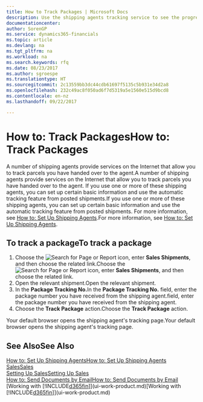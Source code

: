 ```yaml
---
title: How to Track Packages | Microsoft Docs
description: Use the shipping agents tracking service to see the progress of a delivery.
documentationcenter: 
author: SorenGP
ms.service: dynamics365-financials
ms.topic: article
ms.devlang: na
ms.tgt_pltfrm: na
ms.workload: na
ms.search.keywords: rfq
ms.date: 08/23/2017
ms.author: sgroespe
ms.translationtype: HT
ms.sourcegitcommit: 2c13559bb3dc44cdb61697f5135c5b931e34d2a8
ms.openlocfilehash: 232c49ac8f050ad6f7d5319a5e1560e515d9bcd8
ms.contentlocale: en-nz
ms.lasthandoff: 09/22/2017

---
```

# <a name="how-to-track-packages"></a><span data-ttu-id="56bb9-103">How to: Track Packages</span><span class="sxs-lookup"><span data-stu-id="56bb9-103">How to: Track Packages</span></span>
<span data-ttu-id="56bb9-104">A number of shipping agents provide services on the Internet that allow you to track parcels you have handed over to the agent.</span><span class="sxs-lookup"><span data-stu-id="56bb9-104">A number of shipping agents provide services on the Internet that allow you to track parcels you have handed over to the agent.</span></span> <span data-ttu-id="56bb9-105">If you use one or more of these shipping agents, you can set up certain basic information and use the automatic tracking feature from posted shipments.</span><span class="sxs-lookup"><span data-stu-id="56bb9-105">If you use one or more of these shipping agents, you can set up certain basic information and use the automatic tracking feature from posted shipments.</span></span> <span data-ttu-id="56bb9-106">For more information, see [How to: Set Up Shipping Agents](sales-how-to-set-up-shipping-agents.md).</span><span class="sxs-lookup"><span data-stu-id="56bb9-106">For more information, see [How to: Set Up Shipping Agents](sales-how-to-set-up-shipping-agents.md).</span></span>

## <a name="to-track-a-package"></a><span data-ttu-id="56bb9-107">To track a package</span><span class="sxs-lookup"><span data-stu-id="56bb9-107">To track a package</span></span>
1. <span data-ttu-id="56bb9-108">Choose the ![Search for Page or Report](media/ui-search/search_small.png "Search for Page or Report icon") icon, enter **Sales Shipments**, and then choose the related link.</span><span class="sxs-lookup"><span data-stu-id="56bb9-108">Choose the ![Search for Page or Report](media/ui-search/search_small.png "Search for Page or Report icon") icon, enter **Sales Shipments**, and then choose the related link.</span></span>
2. <span data-ttu-id="56bb9-109">Open the relevant shipment.</span><span class="sxs-lookup"><span data-stu-id="56bb9-109">Open the relevant shipment.</span></span>
3. <span data-ttu-id="56bb9-110">In the **Package Tracking No.**</span><span class="sxs-lookup"><span data-stu-id="56bb9-110">In the **Package Tracking No.**</span></span> <span data-ttu-id="56bb9-111">field, enter the package number you have received from the shipping agent.</span><span class="sxs-lookup"><span data-stu-id="56bb9-111">field, enter the package number you have received from the shipping agent.</span></span>
4. <span data-ttu-id="56bb9-112">Choose the **Track Package** action.</span><span class="sxs-lookup"><span data-stu-id="56bb9-112">Choose the **Track Package** action.</span></span>

<span data-ttu-id="56bb9-113">Your default browser opens the shipping agent's tracking page.</span><span class="sxs-lookup"><span data-stu-id="56bb9-113">Your default browser opens the shipping agent's tracking page.</span></span>

## <a name="see-also"></a><span data-ttu-id="56bb9-114">See Also</span><span class="sxs-lookup"><span data-stu-id="56bb9-114">See Also</span></span>
[<span data-ttu-id="56bb9-115">How to: Set Up Shipping Agents</span><span class="sxs-lookup"><span data-stu-id="56bb9-115">How to: Set Up Shipping Agents</span></span>](sales-how-to-set-up-shipping-agents.md)  
[<span data-ttu-id="56bb9-116">Sales</span><span class="sxs-lookup"><span data-stu-id="56bb9-116">Sales</span></span>](sales-manage-sales.md)  
[<span data-ttu-id="56bb9-117">Setting Up Sales</span><span class="sxs-lookup"><span data-stu-id="56bb9-117">Setting Up Sales</span></span>](sales-setup-sales.md)  
[<span data-ttu-id="56bb9-118">How to: Send Documents by Email</span><span class="sxs-lookup"><span data-stu-id="56bb9-118">How to: Send Documents by Email</span></span>](ui-how-send-documents-email.md)  
<span data-ttu-id="56bb9-119">[Working with [!INCLUDE[d365fin](includes/d365fin_md.md)]](ui-work-product.md)</span><span class="sxs-lookup"><span data-stu-id="56bb9-119">[Working with [!INCLUDE[d365fin](includes/d365fin_md.md)]](ui-work-product.md)</span></span>


